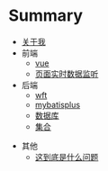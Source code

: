 # Summary

* [关于我](README.md)
* 前端
  * [vue](bug/前端/vue/initVue.md)
  * [页面实时数据监听](bug/前端/vue/页面实时数据监听.md)
* 后端
  * [wft](bug/后端/wft.md)
  * [mybatisplus](bug/后端/Mybatisplus.md)
  * [数据库](bug/后端/数据库.md)
  * [集合](bug/后端/集合.md)

- 其他
  - [这到底是什么问题](bug/不明所以/1.md)
